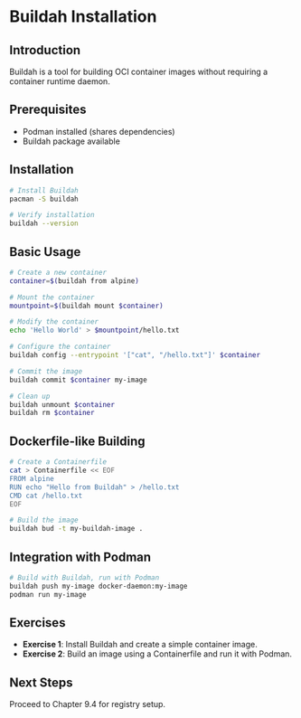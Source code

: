 # Buildah Installation

## Introduction

Buildah is a tool for building OCI container images without requiring a container runtime daemon.

## Prerequisites

- Podman installed (shares dependencies)
- Buildah package available

## Installation

```bash
# Install Buildah
pacman -S buildah

# Verify installation
buildah --version
```

## Basic Usage

```bash
# Create a new container
container=$(buildah from alpine)

# Mount the container
mountpoint=$(buildah mount $container)

# Modify the container
echo 'Hello World' > $mountpoint/hello.txt

# Configure the container
buildah config --entrypoint '["cat", "/hello.txt"]' $container

# Commit the image
buildah commit $container my-image

# Clean up
buildah unmount $container
buildah rm $container
```

## Dockerfile-like Building

```bash
# Create a Containerfile
cat > Containerfile << EOF
FROM alpine
RUN echo "Hello from Buildah" > /hello.txt
CMD cat /hello.txt
EOF

# Build the image
buildah bud -t my-buildah-image .
```

## Integration with Podman

```bash
# Build with Buildah, run with Podman
buildah push my-image docker-daemon:my-image
podman run my-image
```

## Exercises

- **Exercise 1**: Install Buildah and create a simple container image.
- **Exercise 2**: Build an image using a Containerfile and run it with Podman.

## Next Steps

Proceed to Chapter 9.4 for registry setup.
